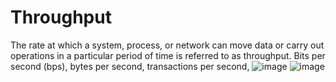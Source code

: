 # Throughput

The rate at which a system, process, or network can move data 
or carry out operations in a particular period of time is referred to as throughput. Bits per second (bps), bytes per second, transactions per second, 
![image](https://github.com/user-attachments/assets/6990df41-6c11-4c9c-ac9c-895567bedc2d)
![image](https://github.com/user-attachments/assets/97271756-1692-4e8d-9fc1-ce52dd6435f0)

